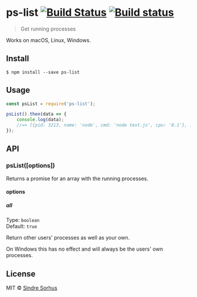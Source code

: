 # ps-list [![Build Status](https://travis-ci.org/sindresorhus/ps-list.svg?branch=master)](https://travis-ci.org/sindresorhus/ps-list) [![Build status](https://ci.appveyor.com/api/projects/status/i733mfqw11sja2xf/branch/master?svg=true)](https://ci.appveyor.com/project/sindresorhus/ps-list/branch/master)

> Get running processes

Works on macOS, Linux, Windows.


## Install

```
$ npm install --save ps-list
```


## Usage

```js
const psList = require('ps-list');

psList().then(data => {
	console.log(data);
	//=> [{pid: 3213, name: 'node', cmd: 'node test.js', cpu: '0.1'}, ...]
});
```


## API

### psList([options])

Returns a promise for an array with the running processes.

#### options

##### all

Type: `boolean`<br>
Default: `true`

Return other users' processes as well as your own.

On Windows this has no effect and will always be the users' own processes.


## License

MIT © [Sindre Sorhus](https://sindresorhus.com)
